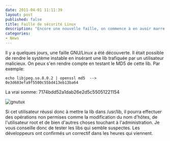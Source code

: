 ```yaml
---
date: 2011-04-01 11:11:39
layout: post
published: false
title: Faille de sécurité Linux
description: "Encore une nouvelle faille, on commence à en avoir marre."
categories:
- News
---
```


Il y a quelques jours, une faille GNU/Linux a été découverte. Il était possible de rendre le système instable en insérant une lib trafiquée par un utilisateur malicieux. On peux s'en rendre compte en testant le MD5 de cette lib. Par exemple:

	echo libjpeg.so.8.0.2 | openssl md5  --> 0e3d683efa9f5500c55bd413eb13ba64

La vrai somme: 7174bdd52a1dab26e2d5c55051221154

<img class="imgcenter" alt="gnutux" src="http://linuxien.legtux.org/uploads/images/2011/04/gnulinux.jpg">

Si cet utilisateur réussi donc à mettre la lib dans /usr/lib, il pourra effectuer des opérations non permises comme la modification du nom d'hôtes, de l'utilisateur root et de bien d'autres choses touchant à l'administration. Je vous conseille donc de tester les libs qui semble suspectes. Les développeurs ont confirmés un correctif dans les heures qui viennent.
